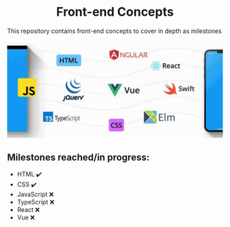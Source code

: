 <h1 align="center">Front-end Concepts</h1>

This repository contains front-end concepts to cover in depth as milestones

<img src="resources/frontend.jpeg">

## Milestones reached/in progress:

* HTML  :heavy_check_mark:
* CSS   :heavy_check_mark:
* JavaScript :x:
* TypeScript :x:
* React :x:
* Vue :x:
